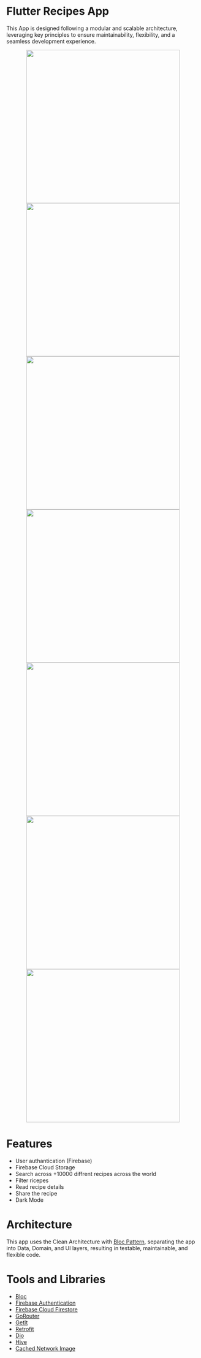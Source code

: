 # Flutter Recipes App
This App is designed following a modular and scalable architecture, leveraging key principles to ensure maintainability, flexibility, and a seamless development experience.  

 <div>
 <p align="center">
  <img src="https://github.com/user-attachments/assets/d87c69b9-779d-48b2-969e-12607fd76edd"height="400" >
  <img src="https://github.com/user-attachments/assets/bfab0d74-3c5c-4e26-8ffb-b5c8eefa4995" height="400" >
   <img src="https://github.com/user-attachments/assets/3cc1b61d-a402-4715-8f4b-f2772627afff" height="400" >
  <img src="https://github.com/user-attachments/assets/0ac62161-df61-418a-be78-79961fe6c23e" height="400" >
  <img src="https://github.com/user-attachments/assets/ec51c848-dc82-4274-b0dd-9009e9b80775" height="400" >
  <img src="https://github.com/user-attachments/assets/b8173246-44a8-4678-89d3-b2158d953b18" height="400">
   <img src="https://github.com/user-attachments/assets/734bb5c6-bef6-40dd-8d7e-bc9836b7a932" height="400">
  <div>
   
 # Features
 - User authantication (Firebase)
 - Firebase Cloud Storage
 - Search across +10000 diffrent recipes across the world
 - Filter ricepes
 - Read recipe details
 - Share the recipe
 - Dark Mode

# Architecture 
This app uses the Clean Architecture with [Bloc Pattern](https://bloclibrary.dev/architecture/), separating the app into Data, Domain, and UI layers, resulting in testable, maintainable, and flexible code.

# Tools and Libraries
- [Bloc](https://bloclibrary.dev/)
- [Firebase Authentication](https://firebase.google.com/docs/auth)
- [Firebase Cloud Firestore](https://firebase.google.com/docs/firestore)
- [GoRouter](https://pub.dev/packages/go_router)
- [GetIt](https://pub.dev/packages/get_it)
- [Retrofit](https://pub.dev/packages/retrofit)
- [Dio](https://pub.dev/packages/dio)
- [Hive](https://docs.hivedb.dev/#/)
- [Cached Network Image](https://pub.dev/packages/cached_network_image)


  

